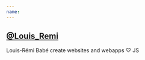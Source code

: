 ```yaml
---
name: 
---
```

## [@Louis_Remi](http://twitter.com/#!/Louis_Remi)

Louis-Rémi Babé create websites and webapps ♡ JS
